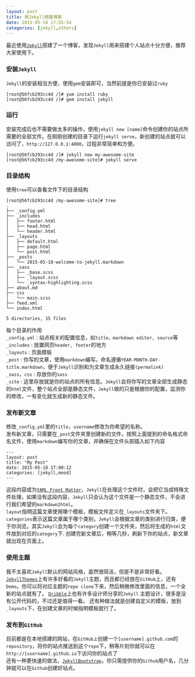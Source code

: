 ```yaml
---
layout: post
title: 用Jekyll搭建博客
date: 2015-05-18 17:55:54
categories: [jekyll,others]
---
```

最近使用[`Jekyll`](http://jekyllrb.com/)搭建了一个博客，发现`Jekyll`用来搭建个人站点十分方便，推荐大家使用下。

### 安装`Jekyll`

`Jekyll`的安装相当方便，使用`gem`安装即可，当然前提是你已安装过`ruby`

```
[root@56fcb293cc4d /]# yum install ruby
[root@56fcb293cc4d /]# gem install jekyll
```

### 运行

安装完成后也不需要做太多的操作，使用`jekyll new [name]`命令创建你的站点所需要的全部文件。在刚刚创建的目录下运行`jekyll serve`，新创建的站点就可以访问了，`http://127.0.0.1:4000`，过程非常简单和方便。

```
[root@56fcb293cc4d /]# jekyll new my-awesome-site
[root@56fcb293cc4d /my-awesome-site]# jekyll serve
```


### 目录结构

使用`tree`可以查看文件下的目录结构

```
[root@56fcb293cc4d /my-awesome-site]# tree
.
├── _config.yml
├── _includes
│   ├── footer.html
│   ├── head.html
│   └── header.html
├── _layouts
│   ├── default.html
│   ├── page.html
│   └── post.html
├── _posts
│   └── 2015-05-18-welcome-to-jekyll.markdown
├── _sass
│   ├── _base.scss
│   ├── _layout.scss
│   └── _syntax-highlighting.scss
├── about.md
├── css
│   └── main.scss
├── feed.xml
└── index.html

5 directories, 15 files
```
每个目录的作用  
`_config.yml` : 站点相关的配置信息，如`title，markdown editor, source`等  
`_includes` : 放置网页`header, footer`的地方  
`_layouts` : 页面模板  
`_post` : 你写的文章，使用`markdown`编写。命名遵循`YEAR-MONTH-DAY-title.markdown`，便于`Jekyll`识别和为文章生成永久链接`(permalink)`  
`_sass`，`css` : 存放你的`sass`  
`_site` : 这里存放就是你的站点的所有信息。`Jekyll`会将你写的文章全部生成静态的`html`文件，整个站点全部是静态文件，`Jekyll`做的只是根据你的配置，监测你的修改，一有变化就生成新的静态文件。

### 发布新文章

修改`_config.yml`里的`title`，`username`修改为你希望的名称。  
发布新文章，只需要在`_post`文件夹里创建新的文件，按照上面提到的命名格式命名文件，使用`markdown`编写你的文章，并确保在文件头部插入如下内容

```
---
layout: post
title: "My Post"
date: 2015-05-18 17:00:12
categories: [jekyll,mood]
---
```

这段内容成为[`YAML Front Matter`](http://jekyllrb.com/docs/frontmatter/)，`Jekyll`在处理这个文件时，会把它当成特殊文件处理，如果没有这段内容，`Jekyll`只会认为这个文件是一个静态文件，不会进行我们希望的`markdown2html`。  
`layout`指明这篇文章使用哪个模板，模板文件定义在`_layouts`文件夹下。  
`categories`表示这篇文章属于哪个类别，`Jekyll`会根据文章的类别进行归类，便于你浏览。其实`Jekyll`会为每个`category`创建一个文件夹，然后将生成的`html`文件放到对应的`category`下.
创建完新文章后，稍等几秒，刷新下你的站点，新文章就出现在页面上。

### 使用主题

我不太喜欢`Jekyll`默认的网站风格，虽然很简洁，但是不是非常好看。[`JekyllThemes`](http://jekyllthemes.org/)上有许多好看的`Jekyll`主题，而且都已经放在`GitHub`上，还有`Demo`。你可以将对应主题的`repo clone`下来，然后稍微修改里面的信息，一个全新的站点就有了。 [`Dribble`](https://dribbble.com/search?q=jekyll)上也有许多设计师分享的`Jekyll` 主题设计，很多是没有公开代码的，不过还是值得一看。  还有种做法就是创建自定义的模板，放到`_layouts`下，在创建文章的时候指明模板就行了。

### 发布到`GitHub`

目前都是在本地搭建的网站，在`GitHub上`创建一个`[username].github.com`的`repository`，将你的站点推送到这个`repo`下，稍等片刻你就可以在`http://[username].github.io`下访问你的站点了  
还有一种更快速的做法，[`JekyllBootstrap`](http://jekyllbootstrap.com/)，你只需提供你的`Github`用户名，几分钟就可以在`Github`创建好站点。
